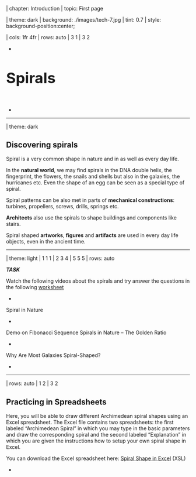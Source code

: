 
| chapter: Introduction
| topic: First page

| theme: dark
| background: ./images/tech-7.jpg
| tint: 0.7
| style: background-position:center;

| cols: 1fr 4fr
| rows: auto
| 3 1
| 3 2

-

<big>

# <big>Spirals</big>

</big>

&nbsp;

<f-next-button title="Start" />

-

---








| theme: dark



<!-- ## Discove&shy;ring Spirals

Spiral is a very common shape in nature and in as well as every day life. In the **natural world**, we may find spirals in the DNA double helix, the fingerprint, the flowers, the snails and shells but also in the galaxies, the hurricanes etc. Even the shape of an egg can be seen as a special type of spiral.

Spiral patterns can be also met in parts of **mechanical constructions**: turbines, propellers, screws, drills, springs etc.

**Architects** also use the spirals to shape buildings and components like stairs.

Finally spiral shaped **artworks**, **figures** and **artifacts** are used in every day life objects, even in the ancient time. -->


<div class="grid masonry" style="--cols: 1fr 1fr 1fr 1fr; grid-template-rows:repeat( 1fr) ; --gap:0;">

  <div style="padding:var(--base3); grid-column:1 / span 2">
    
  ## Dis&shy;cove&shy;ring spirals
  
  Spiral is a very common shape in nature and in as well as every day life. 

  </div>

  <f-image src="./images/nature-1.jpg" />
  <f-image src="./images/nature-2.jpg" />
  <f-image src="./images/nature-3.jpg"  />
  <f-image src="./images/nature-4.jpg" />

  <div style="padding:var(--base3)">

  In the **natural world**, we may find spirals in the DNA double helix, the fingerprint, the flowers, the snails and shells but also in the galaxies, the hurricanes etc. Even the shape of an egg can be seen as a special type of spiral.
  
  </div>

  <f-image src="./images/nature-5.jpg" />
  <f-image src="./images/nature-6.jpg" />
  <f-image src="./images/nature-7.jpg" />
  <f-image src="./images/nature-9.jpg" />

  <div style="padding:var(--base3)">

  Spiral patterns can be also met in parts of **mechanical constructions**: turbines, propellers, screws, drills, springs etc.
  
  </div>

  <f-image src="./images/tech-1.jpg" />
  <f-image src="./images/tech-2.jpg" />
  <f-image src="./images/tech-3.jpg" />
  <f-image src="./images/tech-4.jpg" />
  <f-image src="./images/tech-5.jpg" />
  <f-image src="./images/tech-6.jpg" />
  <f-image src="./images/tech-7.jpg" />
  <f-image src="./images/tech-8.jpg" />

  <div style="padding:var(--base3)">

  **Architects** also use the spirals to shape buildings and components like stairs.
  
  </div>

  <f-image src="./images/architecture-1.jpg" />
  <f-image src="./images/architecture-2.jpg" />
  <f-image src="./images/architecture-9.jpg" />
  <f-image src="./images/architecture-4.jpg" />
  <f-image src="./images/architecture-5.jpg" />
  <f-image src="./images/architecture-6.jpg" />
  <f-image src="./images/architecture-8.jpg" />
  <f-image src="./images/architecture-7.jpg" style="grid-column:1 / span 2" />

  <div style="padding:var(--base3)">

  Spiral shaped **artworks**, **figures** and **artifacts** are used in every day life objects, even in the ancient time.
  
  </div>

  <f-image src="./images/art-3.jpg" />
  <f-image src="./images/art-4.jpg" />
  <f-image src="./images/art-5.jpg" />
  <f-image src="./images/art-6.jpg" />
  <f-image src="./images/art-7.jpg" />
</div>

---






| theme: light
| 1 1 1 
| 2 3 4
| 5 5 5
| rows: auto

***TASK*** <f-activity-icon />

Watch the following videos about the spirals and try answer the questions in the following [worksheet](https://spiralsdesignstem.files.wordpress.com/2018/07/worksheet-1-1.docx)

-

<f-video src="https://www.youtube.com/watch?v=lPOf70xIJyg" />

Spiral in Nature

-

<f-video src="https://www.youtube.com/watch?v=iEnR8zupK0A" />

Demo on Fibonacci Sequence Spirals in Nature – The Golden Ratio

-

<f-video src="https://www.youtube.com/watch?v=aIUu5uMKB70" />

Why Are Most Galaxies Spiral-Shaped?

-

<f-next-button />

---








| rows: auto
| 1 2
| 3 2

<!-- 2. Working with spirals -->
## Practicing in Spreadsheets

Here, you will be able to draw different Archimedean spiral shapes using an Excel spreadsheet. The Excel file contains two spreadsheets: the first labeled “Archimedean Spiral” in which you may type in the basic parameters and draw the corresponding spiral and the second labeled “Explanation” in which you are given the instructions how to setup your own spiral shape in Excel.

You can download the Excel spreadsheet here: [Spiral Shape in Excel](https://spiralsdesignstem.files.wordpress.com/2018/09/spiral-shape-in-excel1.xls) (XSL)


-

<div style="height:80vh; ">

<f-image src="https://spiralsdesignstem.files.wordpress.com/2018/09/excel1.jpg" style="--image-min-height:40vh; --image-height:40vh;" />
<f-image src="https://spiralsdesignstem.files.wordpress.com/2018/09/excel21.jpg" style="--image-min-height:40vh; --image-height:40vh;" />

<!-- ![](https://spiralsdesignstem.files.wordpress.com/2018/09/excel1.jpg?w=434&h=456) 

![](https://spiralsdesignstem.files.wordpress.com/2018/09/excel21.jpg?w=585&h=460) -->

</div>

-

<f-next-button />

---







| rows: auto 
| cols: 3fr 2fr
| 1 1
| 2 3
| 4 4

## 2D, 3D Spirals in Geogebra

-

Geogebra is a free online math tools for graphing, geometry, 3D modelling etc.

<br>

<f-inline>

  <f-link to="https://www.geogebra.org/2d" class="button tertiary">Geogebra 2D version</f-link>

  <f-link to="https://www.geogebra.org/3d" class="button tertiary">Geogebra 3D version</f-link>

</f-inline>

<br>

<f-link to="https://spiralsdesignstem.files.wordpress.com/2018/10/what-is-geogebra.pdf">Short introduction to Geogebra</f-link> (pdf)

In our example Geogebra will be used as a practicing tool for creating 3D spirals.

-

### Geogebra examples

<f-link to="https://www.geogebra.org/m/aKC2MESg">Spiral types in Geogebra</f-link>

#### 3D spiral examples:

Spiral 1: <f-link to="https://www.geogebra.org/m/usfyzvuc">geogebra.org/m/usfyzvuc</f-link>
Spiral 2: <f-link to="https://www.geogebra.org/m/scky7tbf">geogebra.org/m/scky7tbf</f-link>
Spiral 3: <f-link to="https://www.geogebra.org/m/yctfkmjg">geogebra.org/m/yctfkmjg</f-link>
Spiral 4: <f-link to="https://www.geogebra.org/m/jkvcnjpd">geogebra.org/m/jkvcnjpd</f-link>
Screw:    <f-link to="https://www.geogebra.org/m/pdrtw9uv">geogebra.org/m/pdrtw9uv</f-link>

-

<f-next-button />

---







| 4 4
| 1 2
| 3 3


## <f-activity-icon /> Task 1

Open the Geogebra application in https://www.geogebra.org/3d

Start practicing in creating 3D spirals, following the instructions of the <f-link to="https://spiralsdesignstem.files.wordpress.com/2018/10/worksheet-spiral.pdf">Worksheet 1</f-link> (PDF)

-

## <f-activity-icon /> Task 2

Open the Geogebra application in https://www.geogebra.org/3d

Start practicing in creating 3D spirals, following the instructions of the <f-link to="https://spiralsdesignstem.files.wordpress.com/2018/11/archimedean-spiral-worksheet.pdf">Worksheet 2</f-link> (PDF)

-

<f-next-button />

-

---












| theme: dark

<center>
<div style="padding:5vh 10vw">

  # Basics of trigono&shy;metry and polar coordi&shy;nates
  
  <br />

  <f-next-button />
  
</div>
</center>













---






<!-- 3. Background -->

| cols: 3fr 2fr
| 1 3
| 2 3
| 4 4

<caption>Basics of trigonometry and polar coordinates</caption>

## Basics of trigonometry

-

In order to design a spiral you first need to recall the basic knowledge from trigonometry, a know the basic notation of trigonometry which is the branch of mathematics dealing with the **relations of the sides and angles of triangles**.

### The sides of an orthogonal triangle

Assume that there is an orthogonal triangle (a triangle with one angle equal to 90°). The side that is always opposite to the right angle is called <f-math inline red>**"hypotenuse"**</f-math>. This is the longest side in the orthogonal triangle.

If we choose an angle <f-math inline>θ</f-math> other the right angle, the side that lies opposite to it is called <f-math inline blue>"opposite"</f-math>. The third angle, not in the opposite side is called <f-math inline green>"adjacent"</f-math> sides. Let's call the sides <f-math inline green>a</f-math>, <f-math inline blue>b</f-math> and <f-math inline red>c</f-math>.

The length of the three sides <f-math inline green>a</f-math>, <f-math inline blue>b</f-math> and <f-math inline red>c</f-math> of an orthogonal triangle are linked with **“Pythagorean equation”**

<f-math>\color{blue}a^2 \color{black}+ \color{green}b^2 \color{black}= \color{red}c^2</f-math>

This equation states that **the square of the hypotenuse** (the side opposite the right angle) is equal to **the sum of the squares of the other two sides**.

-

<div style="position:sticky; top:0;">
  <f-scene responsive style="max-width:600px;">
    <defs>
    <marker id="arrow" viewBox="0 0 10 10" refX="5" refY="5"
      markerWidth="5" markerHeight="5"
      orient="auto-start-reverse" fill="lightgray" >
        <path d="M 0 0 L 10 5 L 0 10 z" />
    </marker>
    </defs>
    <f-group position="0.4 0">
      <f-arc position="-1.5 -1" start-angle="90" end-angle="130" r="0.4" inner-radius="0.4" stroke-width="2" />
      <f-line points="-1.5 -1, 1 -1"  :stroke="color('green')" />
      <f-line points="1 -1, 1  1"     :stroke="color('blue')" />
      <f-line points="1 1, -1.5 -1"     :stroke="color('red')" />
      <f-box r="0.2" position="0.9 -0.9" strokeWidth="2" />
      <polyline points="-1.05,-0.85 0.85,-0.1" fill="none" stroke="lightgray" stroke-width="0.02" stroke-dasharray="0.04" marker-end="url(#arrow)" />
      <polyline points="0.9,-0.9 -0.2,-0.1" fill="none" stroke="lightgray" stroke-width="0.02" stroke-dasharray="0.04" marker-end="url(#arrow)" />
      <f-text :fill="color('red')" position="-0.6 0.5">Hypotenuse:c</f-text>
      <f-text :fill="color('green')" position="-0.2 -1.3">Adjascent:a</f-text>
      <f-text :fill="color('blue')" position="1.3 0" rotation="90">Opposite:b</f-text>
      <f-text position="-1.5 -0.8" style="font-size:120%">θ</f-text>
    </f-group>
  </f-scene>
</div>

-

<br>

<f-next-button />

---



| cols: 3fr 2fr
| 1 2
| 3 4
| 5 5

<caption>Basics of trigonometry and polar coordinates</caption>

## Trigonometric Ratios

The ratios (fractions) of the sides a, b and c  of an orthogonal right triangle are called trigonometric ratios. Three common trigonometric ratios are the sine (**sin**), cosine (**cos**), and tangent (**tan**). For any angle θ such that of the triangle in Figure 1, these are defined for as follows:

<f-math>sin(θ) = \frac{\color{blue}Opposite}{\color{red}Hypotenuse} = \frac{\color{blue}b}{\color{red}c}</f-math><f-math>cos(θ) = \frac{\color{green}Adjascent}{\color{red}Hypotenuse} = \frac{\color{green}a}{\color{red}c}</f-math><f-math>tan(θ) = \frac{\color{blue}Opposite}{\color{green}Adjascent} = \frac{sin θ}{cos θ} = \frac{\color{blue}b}{\color{green}a}</f-math>

To remember these definitions, note the following:

<f-math>Sine = \frac{\color{blue}Opposite}{\color{red}Hypotenuse}</f-math><f-math>Cosine = \frac{\color{green}Adjascent}{\color{red}Hypotenuse}</f-math><f-math>Tangent = \frac{\color{blue}Opposite}{\color{green}Adjascent}</f-math>

By applying the Pythagorean equation to the trigonometric ratios derives that, for any angle θ in an orthogonal triangle holds

<f-math>sin^2(θ) + cos^2(θ) = 1</f-math>

-

<div style="position:sticky; top:0;">
  <f-scene responsive style="max-width:600px;">
    <defs>
    <marker id="arrow" viewBox="0 0 10 10" refX="5" refY="5"
      markerWidth="5" markerHeight="5"
      orient="auto-start-reverse" fill="lightgray" >
        <path d="M 0 0 L 10 5 L 0 10 z" />
    </marker>
    </defs>
    <f-arc position="-1.5 -1" start-angle="90" end-angle="130" r="0.4" inner-radius="0.4" stroke-width="2" />
    <f-line points="-1.5 -1, 1 -1"  :stroke="color('green')" />
    <f-line points="1 -1, 1  1"     :stroke="color('blue')" />
    <f-line points="1 1, -1.5 -1"     :stroke="color('red')" />
    <f-box r="0.2" position="0.9 -0.9" strokeWidth="2" />
    <polyline points="-1.05,-0.85 0.85,-0.1" fill="none" stroke="lightgray" stroke-width="0.02" stroke-dasharray="0.04" marker-end="url(#arrow)" />
    <polyline points="0.9,-0.9 -0.2,-0.1" fill="none" stroke="lightgray" stroke-width="0.02" stroke-dasharray="0.04" marker-end="url(#arrow)" />
    <f-text :fill="color('red')" position="-0.6 0.5">Hypotenuse:c</f-text>
    <f-text :fill="color('green')" position="-0.2 -1.3">Adjascent:a</f-text>
    <f-text :fill="color('blue')" position="1.3 0" rotation="90">Opposite:b</f-text>
    <f-text position="-1.5 -0.8" style="font-size:120%">θ</f-text>
  </f-scene>
</div>

-

### Example

Let the triangle <f-math inline>ABC</f-math> be with sides 3, 4 and 5.

In the above triangle <f-math inline>ABC</f-math>, the trigonometric ratios of the angle <f-math inline>A</f-math> are calculated:

<f-math>sin(A) = \frac{\color{blue}CB}{\color{red}AB} = \frac{\color{blue}3}{\color{red}5} = 0.6</f-math><f-math>cos(A) = \frac{\color{green}AC}{\color{red}AB} = \frac{\color{green}4}{\color{red}5} = 0.8</f-math><f-math>tan(A) = \frac{\color{blue}CB}{\color{green}AC} = \frac{\color{blue}3}{\color{green}4} = 0.75</f-math>

or by using the values of <f-math inline>sin(A)</f-math> and <f-math inline>cos(A)</f-math> 

<f-math>tan(A) = \frac{sin(A)}{cos(A)} = \frac{0.6}{0.8} = 0.75</f-math>

In this example we can verify that 

<f-math>\color{red}AB\color{black}^2 = \color{green}AC\color{black}^2 + \color{blue}BC\color{black}^2 or</f-math><f-math>\color{red}5\color{black}^2 = \color{green}4\color{black}^2 + \color{blue}3\color{black}^2 or</f-math><f-math>\color{red}25\color{black} = \color{green}16\color{black} + \color{blue}9\color{black}</f-math>

<!-- ![](https://spiralsdesignstem.files.wordpress.com/2018/09/eq5.jpg) -->

Moreover,  

<f-math inline>sin^2(A) + cos^2(A) = 1 </f-math> or<br /><f-math inline>0.6^2 + 0.8^2 = 0.36 + 0.64 = 1</f-math>

<!-- ![](https://spiralsdesignstem.files.wordpress.com/2018/09/eq72.jpg) -->

-

<div style="position:sticky; top:0;">
  <f-scene responsive style="max-width:550px;">
    <f-arc position="-1.5 -1" start-angle="90" end-angle="125" r="0.4" inner-radius="0.4" stroke-width="2" />
    <f-line points="-1.5 -1, 1.5 -1"  :stroke="color('green')" />
    <f-line points="1.5 -1, 1.5  1.25"     :stroke="color('blue')" />
    <f-line points="1.5 1.25, -1.5 -1"     :stroke="color('red')" />
    <f-box r="0.2" position="1.4 -0.9" strokeWidth="2" />
    <f-text :fill="color('red')" position="0 0.4">5</f-text>
    <f-text :fill="color('green')" position="0 -1.3">4</f-text>
    <f-text :fill="color('blue')" position="1.3 0">3</f-text>
    <f-text position="-1.6 -1.2">A</f-text>
    <f-text position="1.6 1.3">B</f-text>
    <f-text position="1.6 -1.2">C</f-text>
  </f-scene>
</div>

<!-- ![](https://spiralsdesignstem.files.wordpress.com/2018/09/triangle1.jpg?w=135&zoom=2) -->

-

<br />

<f-next-button />









---

| 1 1
| 2 3
| 4 5
| 6 6

<caption>Basics of trigonometry and polar coordinates</caption>

## Cartesian and Polar Coordinates 

-

### Cartesian coordinates

Any point in the plane can be defined by its coordinates (**X**, **Y**). (X, Y) is a pair of numbers denoting the distances from two perpendicular lines: the vertical line (-axis) and the horizontal line (-axis). For example, in the next figure the point A is defined as a pair (3,4), where X=3 and Y=4. These are called Cartesian coordinates.

-

<f-image src="https://spiralsdesignstem.files.wordpress.com/2018/09/plane11.jpg" style="--image-size:contain; --image-height:30vh;" />

<!-- ![](https://spiralsdesignstem.files.wordpress.com/2018/09/plane11.jpg) -->

-

### Polar coordinates

However, in many cases such that of drawing a spiral, a different expression is needed. One may notice that instead of using (x, y) as the coordinates of point A, the **distance from the zero point r and the angle θ** may equivalently be used. This means that the position of any point in the plane can be described by the pair (r, θ). These are called **Polar coordinates of the point A**.

> Cartesian and Polar coordinates are equivalent and can be converted from one type to another.

-

<f-image src="./images/polar-coordinates.png" style="--image-size:contain; --image-height:30vh; --image-position:center;" />

<!-- ![](./images/polar-coordinates.png) -->

-

<f-next-button />

---




| cols: 3fr 2fr
| 1 1
| 2 3
| 4 3
| 5 5

<caption>Basics of trigonometry and polar coordinates</caption>

## Calculation of Polar coordinates

-

#### 1. Find the Polar coordinates from Cartesian coordinates

Assume that a point A(3,4) is given. According to the next figure, the grey triangle is orthogonal with opposite and adjacent sides equal to y=4 and x=3, respectively.

The **hypotenuse is the distance r** and can be estimated by applying the Pythagorean equation as

<f-math>\color{red}r^2 \color{black} = \color{blue}x^2 \color{blaxk}+ \color{green}y^2 \color{black}= \color{blue}3^2 \color{black}+ \color{green}4^2 \color{black}= \color{blue}9 \color{black}+ \color{green}16 \color{black}= 25</f-math><f-math>\color{red}r \color{black}= \sqrt{25} = 5</f-math>

<!-- ![](https://spiralsdesignstem.files.wordpress.com/2018/09/eq8.jpg) -->

From the same triangle, **angle θ can be estimated** indirectly in terms of the tan(θ) ratio.

Indeed

<f-math>tan(θ) = \frac{\color{green}y}{\color{blue}x} = \frac{\color{green}4}{\color{blue}3} = 1.33</f-math><f-math>θ = tan^{-1}(1.33) = 53.06\degree</f-math>

<!-- ![](https://spiralsdesignstem.files.wordpress.com/2018/09/eq9.jpg) -->

👉Note the value of θ derives by the **inverse function of tangens** (tan<sup>-1</sup>). Any typical scientific calculator includes this option.

-

<f-scene responsive style="position:sticky; top:25vh; max-width:600px;">
  <defs>
    <marker id="arrow" viewBox="0 0 10 10" refX="5" refY="5"
      markerWidth="5" markerHeight="5"
      orient="auto-start-reverse" fill="lightgray" >
        <path d="M 0 0 L 10 5 L 0 10 z" />
    </marker>
    </defs>
    <polyline points="0,-1.9 0,1.9" fill="none" stroke="lightgray" stroke-width="0.02" stroke-dasharray="0.04" marker-end="url(#arrow)" />
    <polyline points="-1.9,0 1.9,0" fill="none" stroke="lightgray" stroke-width="0.02" stroke-dasharray="0.04" marker-end="url(#arrow)" />
    <f-circle r="1.5" strokeWidth="2" :stroke="color('gray')" />
    <f-polygon :points="[ [0,0], polarxy(90,0.75), polarxy(150, 1.5) ]" :fill="color('yellow')" stroke opacity="0.6" />
    <f-line points="0 0, 0 1.31" :stroke="color('green')" />
    <f-polygon :points="[ [0,0], polarxy(90,0.75), polarxy(150, 1.5) ]" strokeWidth="2" />
    <f-line points="0 0, 0.75 0" :stroke="color('blue')" />
    <f-line :points="[[0,0],polarxy(150, 1.5)]" :stroke="color('red')" />
    <f-arc position="0 0" start-angle="90" end-angle="150" r="0.45" inner-radius="0.45" stroke-width="1" />
    <f-box r="0.1" position="0.7 0.05" strokeWidth="1" />
    <f-text :position="polarxy(140,1.9)">A(x:3,y:4)</f-text>
    <f-text position="-0.1 0.6" :fill="color('green')" rotation="90" scale="0.75">r⋅sin(θ)</f-text>
    <f-text position="0.4 -0.25" :fill="color('blue')" scale="0.75">r⋅cos(θ)</f-text>
    <f-text :position="polarxy(155, 0.75)" :fill="color('red')" scale="0.75">r</f-text>
    <f-text position="0.22 0.05" >θ</f-text>
    <f-text position="1.9 0.1" scale="0.75">x</f-text>
    <f-text position="0.15 1.85" scale="0.75">y</f-text>
    
</f-scene>

<!-- ![](https://spiralsdesignstem.files.wordpress.com/2018/09/plane21.jpg) -->

-

#### 2. From Polar to Cartesian coordinates

Following the previous example, assume now that the point A is known by its polar coordinates (5, 53.06°). Its Cartesian coordinates derive by applying the trigonometric ratios cos() and sin() as follows.

<f-math>cos(θ) = \frac{\color{blue}x}{\color{red}r}</f-math><f-math>{\color{blue}x} = {\color{red}r} \cdot cos(θ) = {\color{red}5} \cdot cos(53.06\degree) = {\color{red}5} \cdot 0.6 = \color{blue}3</f-math><f-math>sin(θ) = \frac{\color{green}y}{\color{red}r}</f-math><f-math>{\color{green}y} = {\color{red}r} \cdot sin(θ) = {\color{red}5} \cdot sin(53.06\degree) = {\color{red}5} \cdot 0.8 = \color{green}4</f-math>

<!-- ![](https://spiralsdesignstem.files.wordpress.com/2018/09/eq10.jpg) -->

-

<f-next-button />

---













| theme: dark

<center>
<div style="padding:5vh 10vw">

  # Mathe&shy;matics of 2D and 3D Archi&shy;medean spirals

  This section will help you understand the mathematics and particular the equations and formulas from which 2D and 3D spirals derive.

  <br />

  <f-next-button />
  
</div>
</center>

---






| cols: 2fr 1fr 2fr
| 1 1 1
| 2 4 5
| 3 4 5
| 6 6 6



<caption>Mathematics of 2D and 3D Archimedean spirals</caption>

## Equations of 2D Archi&shy;medean spirals

-

Assume that a point is described by its polar coordinates (r, θ). Remember that r is the radius, the distance of the point from the center of the axes and θ is the angle formed between the radius and x axis (see next figure).

-

<f-image src="https://spiralsdesignstem.files.wordpress.com/2018/09/spiral2d-2.jpg?w=300&h=261" style="--image-size:contain; --image-height:35vh; " />

<!-- ![](https://spiralsdesignstem.files.wordpress.com/2018/09/spiral2d-2.jpg?w=300&h=261) -->

-

Now, image what happens if the angle θ gradually increases from the zero degrees (θ=0º) to θ=90º and then to θ=180º up to θ=360º. If the radius *r* remains constant, the corresponding point, will move along the blue circle. This is the basic movement to produce a circular shape.

-

<f-slider set="circleProgress" value="0" to="360" title="θ" />

<f-scene grid responsive style="max-width:600px;">
  <f-circle r="1.5" strokeWidth="1" :stroke="color('blue')" />
  <f-group rotation="90">
    <!-- <f-line :points="[[0,0], polarxy(get('circleProgress'),1.5) ]" /> -->
    <f-arc r="1.5" inner-radius="0" :stroke="color('red')" start-angle="0" :end-angle="get('circleProgress', 0)" stroke-width="4" />
    <f-circle r="0.1" :stroke="color('red')" :position="polarxy( get('circleProgress', 0), 1.5)"  />
  </f-group>
  <f-text :position="polarxy( get('circleProgress', 0)+90, 1.75)">r</f-text>
  <f-text position="0 0.1">θ={{Math.round(get('circleProgress', 0))}}°</f-text>
</f-scene>

-

<f-next-button />

---



| gap: 7vh 5vw
| 1 1
| 2 3
| 4 5
| 6 6

<caption>Mathematics of 2D and 3D Archimedean spirals</caption>

## Equations of 2D Archi&shy;medean spirals

-

In the previous movement, if we assume that **r is not constant** but changes gradually as the angle θ ranges from 0º to 360º, then we get a **perfect spiral shape**.

To draw an Archimedian spiral, two basic parameters need to define:

- the starting point on the x axis (lets call it **α**) and
- the distance **d** between two consecutive lines of the spiral.

<f-slider 
    title="α"
    :value="150" 
    set="radius"
    from="0"
    to="200" 
/>
<f-slider 
    title="d"
    :value="0" 
    set="padding"
    from="0"
    to="100" 
/>
<f-slider 
    title="Active point"
    :value="0" 
    set="active"
    from="0"
    to="180"
    :step="1" 
/>

The most usual case of an Archimedian spiral is that when the spiral shape begins from the beginning of the axes x and y. In such a case α=0.

-

<f-artboard responsive grid width="600" height="400">
  <g transform="translate(300 200)">
    <Spiral :cycles="5" :padding="get('padding', 0)" :startX="get('radius', 100)" :activePoint="get('active', 0)" :info="false" />
  </g>
</f-artboard>

-



<!-- ![](https://spiralsdesignstem.files.wordpress.com/2018/09/spiral2d-3.jpg?w=300&h=276) -->

**Any point (x,y) of the plane belongs to a spiral shape if satisfies the following equations**

<f-math>x = r \cdot cos(θ)</f-math><f-math>y = r \cdot sin(θ)</f-math><f-math>r = a + \frac{d}{2π} \cdot θ</f-math><f-math>θ = 0°...360°</f-math>

Note that π is the well known PI number equal to 3.14159.

The following figure, explains the above equations in terms of the polar coordinates explained in the previous section.

<!-- ![](https://spiralsdesignstem.files.wordpress.com/2018/09/spiral2d-1.jpg?w=1024&h=671) -->

Based on the above equations, any flat, 2D Archimedian spiral can be drawn if the angle θ ranges from 0º to 360º, and for every single value in that range, the coordinates  x and y are calculated and the corresponding point (x,y) in plotted in the plane.

-

<!-- <f-image src="https://spiralsdesignstem.files.wordpress.com/2018/09/spiral2d-1.jpg?w=1024&h=671" style="--image-size:contain; --image-min-height:40vh" /> -->

<f-artboard responsive width="600" height="400">
<defs>
<marker id="arrow" viewBox="0 0 10 10" refX="9" refY="5"
    markerWidth="3" markerHeight="3"
    orient="auto-start-reverse" :fill="color('darkgray')" >
    <path d="M 0 0 L 10 5 L 0 10 z" />
  </marker>
  </defs>
  <g transform="translate(300 200)">
    <Spiral :cycles="3" :padding="60" :startX="150" activePoint="6" :info="false" :triangle="true" />
    <f-line :points="[ [0,30], [polarx(90, 150), polary(90, 150)+30] ]" stroke-width="3" marker-end="url(#arrow)" marker-start="url(#arrow)" />
    <f-line :points="[ [polarx(90,150), 0], [polarx(90, 210), 0] ]" stroke-width="3" marker-end="url(#arrow)" marker-start="url(#arrow)" />
    <f-text position="45 -5" scale="1.5">x</f-text>
    <f-text position="90 -60" scale="1.5">y</f-text>
    <f-text position="30 -70" scale="1.5">r</f-text>
    <f-text position="80 50" scale="1.5">α</f-text>
    <f-text position="180 20" scale="1.5">d</f-text>
  </g>
</f-artboard>

-

<f-next-button />

---






## Equations of 3D spirals

The equations of a 3D spiral or helix are similar to those presented above.

In three dimensions we assume that a third axis z denoting the height is added to the plane. For that new axis and the two horizontal x, y , the equations are as follows:


<f-math>x = R \cdot cos(t)</f-math><f-math>y = R \cdot sin(t)</f-math><f-math>r = c \cdot t</f-math><f-math>t = 0...2\pi = 0...360\degree</f-math>

<!-- ![](https://spiralsdesignstem.files.wordpress.com/2018/10/eq121.jpg?w=300&h=148) -->

In the above equations, <var>R</var> represents the radius of the cycle in the plane X-Y and <var>t</var> varies between 0 and 2π in the right-hand direction full cycle. The factor <var>c</var> is constant so the value **2πc** to denote the vertical separation of the helix’s loop.

Next figure presents the shape of a helix  drawn in the three dimensions.

-

![](https://spiralsdesignstem.files.wordpress.com/2018/10/spiral3d.jpg?w=287&h=300)

---





| 1 1
| 2 3
| 4 3

## 3D Design

In this section you can use a 3D Design software to produce objects relevant to spirals or search the internet to find 3D Models online.

-

#### Find objects online

You can find and download 3D Models by visiting the webpages below:

* <f-link to="https://www.thingiverse.com/">www.thingiverse.com</f-link>
* <f-link to="https://www.youmagine.com/">www.youmagine.com</f-link>

**Find a 3D Model you like by visiting the above websites.**

1. Download the files of the 3D Model you selected.
2. Extract the .zip file of the 3D Model after you download it.
3. What are the files extensions?
4. Are these extensions known to you?
5. What the .stl file stands for?

-

#### Design your own objects

Use the online **Tinkercad software**, available at: <f-link to="http://www.tinkercad.com">www.tinkercad.com</f-link> and try to complete the tasks of the following **worksheets.**

<f-link to="https://spiralsdesignstem.files.wordpress.com/2018/09/worksheet-1.pdf">Worksheet 1</f-link> – Create a simple 3D Spiral Shape – Clockspring

<f-link to="https://spiralsdesignstem.files.wordpress.com/2018/09/worksheet-2.pdf">Worksheet 2</f-slide> – Implement a 2D Spiral shape and transform it into a 3D Spiral Shape

<f-link to="https://spiralsdesignstem.files.wordpress.com/2018/09/worksheet-3.pdf">Worksheet 3</f-link> – Create a simple Screw with Spiral Shapes

<f-link to="https://spiralsdesignstem.files.wordpress.com/2018/09/worksheet-4.pdf">Worksheet 4</f-link> – Create a Helical Compression Spring


-

<f-next-button />


---








## Design your own objects

***TASK*** 

Use the online **Tinkercad software**, available at: <f-link to="http://www.tinkercad.com">www.tinkercad.com</f-link> and try to complete the tasks of the following **worksheets.**

[Worksheet 1 – Create a simple 3D Spiral Shape – Clockspring](https://spiralsdesignstem.files.wordpress.com/2018/09/worksheet-1.pdf "Worksheet 1")

[Worksheet 2 – Implement a 2D Spiral shape and transform it into a 3D Spiral Shape](https://spiralsdesignstem.files.wordpress.com/2018/09/worksheet-2.pdf "Worksheet 2")

[Worksheet 3 – Create a simple Screw with Spiral Shapes](https://spiralsdesignstem.files.wordpress.com/2018/09/worksheet-3.pdf "Worksheet 3")

[WorkSheet 4 –  Create a Helical Compression Spring](https://spiralsdesignstem.files.wordpress.com/2018/09/worksheet-4.pdf "Worksheet 4")

---

# 3D Printing

3D printing is the process of making three dimensional solid objects that derive from a digital file. The creation of a 3D printed object is achieved by laying down successive layers of material until the object is created. Each of these layers can be seen as a thinly sliced horizontal cross-section of the object. Objects can be of almost of any shape or geometry and typically are produced using digital model data from a 3D Model or another electronic data source.

## 3D Printing Techniques

**Fused Deposition Modeling (FDM)**. A common 3D printing technique that creates objects by melting filament and extruding it through a small nozzle that moves in three dimensions.

**Selective Laser Sintering (SLS)**. A 3D printing technology that uses high intensity light to sinter a powdered material.

**Stereolithography (SLA)**. A 3D printing technology which makes objects by using a high intensity light or a laser to harden a plastic resin

## 3D Printing Materials
When it comes to 3D Printing there are many materials one can choose from. Some of the most popular in use are presented below.

### PLA

Poly (lactic acid) or polylactic acid or polylactide (PLA) is a biodegradable (more nature friendly) and bioactive thermoplastic aliphatic polyester derived from renewable resources, such as corn starch cassava roots, chips or starch, or sugarcane.

![](https://spiralsdesignstem.files.wordpress.com/2018/09/3d-printer-filament-pla.jpg?w=456&h=428)

### ABS

ABS is derived from acrylonitrile, butadiene, and styrene. Acrylonitrile is a synthetic monomer produced from propylene and ammonia; butadiene is a petroleum hydrocarbon obtained from the C4 fraction of steam cracking; styrene monomer is made by dehydrogenationof ethyl benzene — a hydrocarbon obtained in the reaction of ethylene and benzene.

![](https://spiralsdesignstem.files.wordpress.com/2018/09/abs1.jpg?w=596&h=260)

Other types of materials that can be used are: NYLON (Polyamide), Flexible, Polycarbonate, Wood PLA, Metal PLA etc.

## Interesting Websites

* https://ultimaker.com/en/blog/17956-ultimaker-schooling-maintenance
* https://all3dp.com/1/3d-printing-materials-guide-3d-printer-material/
* https://www.simplify3d.com/support/materials-guide/properties-table/


## 3D Printer Parts

Before starting the 3D printing process you need to be informed of the 3D Printer’s parts. Every 3D Printer haw a user’s manual where all the printer’s parts are displayed and explained. For example, for the Ultimaker 2+ 3D Printer you can see the manual on the following link:

https://ultimaker.com/download/19573/UserManual_UM2+_EN.pdf

According to the manual listed above an Ultimaker 2+ 3D Printer has the parts shown in the following images:

![](https://spiralsdesignstem.files.wordpress.com/2018/09/ultimaker-parts1.jpg)

![](https://spiralsdesignstem.files.wordpress.com/2018/09/ultimaker-parts2.jpg)

## 3D Printing Implementation

When you have a 3D model ready for printing first you need to prepare a file suitable for your 3D Printer. If you have prepared an .STL or .OBJ file you need a slicing program to create the G-code that is actually a set of intructions for your 3D Printer. One popular slicing software for Ultimaker 3D Printers is the Cura Software.

See additional information about the Cura Software on the following link:

https://ultimaker.com/en/resources/21932-mastering-cura

Download the Cura Software from the following link:

https://ultimaker.com/en/products/ultimaker-cura-software


<f-notes title="Sources">

https://en.wikipedia.org/wiki/3D_printing,_https://www.sd3d.com/materials/

https://wiki.commonslab.gr/w/3D_printing

</f-notes>

---

## 3D Printing Gallery

<div class="grid" style="--cols: 1fr 1fr 1fr 1fr 1fr 1fr">

[![Ultimaker1](https://spiralsdesignstem.files.wordpress.com/2018/09/ultimaker1.jpg?w=162&h=162&crop=1 "Ultimaker1")](https://spiralsdesignstem.wordpress.com/ultimaker1/) 

[![Ultimakersample1](https://spiralsdesignstem.files.wordpress.com/2018/09/ultimakersample1.jpg?w=162&h=162&crop=1 "Ultimakersample1")](https://spiralsdesignstem.wordpress.com/ultimakersample1/) 

[![Cura1](https://spiralsdesignstem.files.wordpress.com/2018/09/cura1.jpg?w=162&h=162&crop=1 "Cura1")](https://spiralsdesignstem.wordpress.com/cura1/) 

[![Cura2](https://spiralsdesignstem.files.wordpress.com/2018/09/cura2.jpg?w=121&h=121&crop=1 "Cura2")](https://spiralsdesignstem.wordpress.com/cura2/) 

[![Tinkercadsample1](https://spiralsdesignstem.files.wordpress.com/2018/09/tinkercadsample1.jpg?w=121&h=121&crop=1 "Tinkercadsample1")](https://spiralsdesignstem.wordpress.com/tinkercadsample1/) 

[![Ultimakersample3](https://spiralsdesignstem.files.wordpress.com/2018/09/ultimakersample3.jpg?w=121&h=121&crop=1 "Ultimakersample3")](https://spiralsdesignstem.wordpress.com/ultimakersample3/) 

[![Ultimakersample2](https://spiralsdesignstem.files.wordpress.com/2018/09/ultimakersample2.jpg?w=121&h=121&crop=1 "Ultimakersample2")](https://spiralsdesignstem.wordpress.com/ultimakersample2/) 

[![Ultimakersample4](https://spiralsdesignstem.files.wordpress.com/2018/09/ultimakersample4.jpg?w=121&h=121&crop=1 "Ultimakersample4")](https://spiralsdesignstem.wordpress.com/ultimakersample4/) 

[![Ultimakersample5](https://spiralsdesignstem.files.wordpress.com/2018/09/ultimakersample5.jpg?w=121&h=121&crop=1 "Ultimakersample5")](https://spiralsdesignstem.wordpress.com/ultimakersample5/) 

[![Ultimakersample6](https://spiralsdesignstem.files.wordpress.com/2018/09/ultimakersample6.jpg?w=121&h=121&crop=1 "Ultimakersample6")](https://spiralsdesignstem.wordpress.com/ultimakersample6/) 

[![Ultimakersample7](https://spiralsdesignstem.files.wordpress.com/2018/09/ultimakersample7.jpg?w=121&h=121&crop=1 "Ultimakersample7")](https://spiralsdesignstem.wordpress.com/ultimakersample7/) 

[![Ultimakersample8](https://spiralsdesignstem.files.wordpress.com/2018/09/ultimakersample8.jpg?w=121&h=121&crop=1 "Ultimakersample8")](https://spiralsdesignstem.wordpress.com/ultimakersample8/) 

[![Ultimakersample9](https://spiralsdesignstem.files.wordpress.com/2018/09/ultimakersample9.jpg?w=121&h=121&crop=1 "Ultimakersample9")](https://spiralsdesignstem.wordpress.com/ultimakersample9/) 

[![Ultimakersample10](https://spiralsdesignstem.files.wordpress.com/2018/09/ultimakersample10.jpg?w=121&h=121&crop=1 "Ultimakersample10")](https://spiralsdesignstem.wordpress.com/ultimakersample10/) 

[![Ultimakersample11](https://spiralsdesignstem.files.wordpress.com/2018/09/ultimakersample11.jpg?w=121&h=121&crop=1 "Ultimakersample11")](https://spiralsdesignstem.wordpress.com/ultimakersample11/) 

[![Ultimakersample12](https://spiralsdesignstem.files.wordpress.com/2018/09/ultimakersample12.jpg?w=121&h=121&crop=1 "Ultimakersample12")](https://spiralsdesignstem.wordpress.com/ultimakersample12/) 

[![Ultimakersample13](https://spiralsdesignstem.files.wordpress.com/2018/09/ultimakersample13.jpg?w=121&h=121&crop=1 "Ultimakersample13")](https://spiralsdesignstem.wordpress.com/ultimakersample13/) 

[![Ultimakersample14](https://spiralsdesignstem.files.wordpress.com/2018/09/ultimakersample14.jpg?w=121&h=121&crop=1 "Ultimakersample14")](https://spiralsdesignstem.wordpress.com/ultimakersample14/) 

[![Ultimakersample15](https://spiralsdesignstem.files.wordpress.com/2018/09/ultimakersample15.jpg?w=121&h=121&crop=1 "Ultimakersample15")](https://spiralsdesignstem.wordpress.com/ultimakersample15/) 

[![Ultimakersample16](https://spiralsdesignstem.files.wordpress.com/2018/09/ultimakersample16.jpg?w=121&h=121&crop=1 "Ultimakersample16")](https://spiralsdesignstem.wordpress.com/ultimakersample16/) 

[![Ultimakersample17](https://spiralsdesignstem.files.wordpress.com/2018/09/ultimakersample17.jpg?w=121&h=121&crop=1 "Ultimakersample17")](https://spiralsdesignstem.wordpress.com/ultimakersample17/) 

[![Ultimakersample18](https://spiralsdesignstem.files.wordpress.com/2018/09/ultimakersample18.jpg?w=121&h=121&crop=1 "Ultimakersample18")](https://spiralsdesignstem.wordpress.com/ultimakersample18/) 

[![Ultimakersample_node1](https://spiralsdesignstem.files.wordpress.com/2018/09/ultimakersample_node1.jpg?w=121&h=121&crop=1 "Ultimakersample_node1")](https://spiralsdesignstem.wordpress.com/ultimakersample_node1/) 

</div>

---

| 1 1 
| 2 3
| 4 5
| rows: auto

# 3D printing videos

The objects that were 3D Printed were retrieved from
https://www.youmagine.com/ and https://www.thingiverse.com

-

<f-video src="https://www.youtube.com/watch?v=pS2WOM_TBjs" />

3D Printing of a **Spiral Cube**

-

<f-video src="https://www.youtube.com/watch?v=FHV3Sn-KqlQ" />

3D Printing of a **Tornado**

-

<f-video src="https://www.youtube.com/watch?v=HB7imT8L5x0" />

3D Printing of a **DNA chain**

-

<f-video src="https://www.youtube.com/watch?v=86W2zbpf4Io" />

3D Printing of a **DNA chain** II

---
| 1 2 
| 3 3 
| 4 5 

<!-- 5. The dice cylinder -->

# The Dice Cylinder Design Problem

## **Dice Games**

Dice games are board games played by dice. They are very popular especially among children. The backgammon, chuck-a-luck (bird cage), ludo etc are examples of dice games. A list of several dice games can be found at [http://www.dice-play.com/GamesAZ.htm](http://www.dice-play.com/GamesAZ.htm)

Dice games are based on rules according to which a player throws the dice and depending on the result, an action is performed. In these games the random outcome of the dice is very important.  The dice must have enough space to roll several times so to end up randomly to their final position. Moreover, the throw should be such that the outcome is not determined by their initial status.

-

<img src="./images/dicegame.jpg" style= "width: 100%;" >

-

## **The design problem**

Assume that you want to design an object that could help rolling the dice efficiently in a restricted space. Let such an object be a dice-cylinder, i.e. a cylinder that when the player lets the dice from the top, it will let them go down rolling and let them exit at the bottom level.

Such a dice-cylinder should :

1. Be easy to use
2. Allow one more dice roll down simultaneously
3. Assure the random outcome of the dice
4. Save space
5. Be fair. The player may not able to manipulate the throwing in any manner.

The problem of the dice-cylinder  is to think, design and implement a rolling path for the dice within the cylinder so to let them move and roll sufficient distance, greater than the height of the cylinder, so to ensure the random dice outcome. Moreover, the movement of the dice should be smooth, without obstacles and such to ensure that they will not stick in an intermediate position and come down directly.

-

## Directions for the design

Look carefully the following pictures, what are the common design parts on these?

<img src="https://upload.wikimedia.org/wikipedia/en/thumb/1/14/SpiralStairs%2CArielRiosBldg.jpg/1024px-SpiralStairs%2CArielRiosBldg.jpg" style= "width: 100%;" >
<img src="https://upload.wikimedia.org/wikipedia/commons/d/d4/Industrial_spiral_staircase.png" style= "width: 70%;" >

Look at the metallic stair in the previous picture. You may notice the round tube-shaped central column and the stairs linked to it. The most important part of this stair is the helix shape.
<!--
Below there are some pictures of such objects. In the rolling path of the dice, some of them use obstacles to ensure the random rolling and few of them use a helix stair.
-->

-

<img src="./images/diecetower.jpg" style= "width: 70%" >

Similar dice throwing objects has been previously designed and sold. For example in the e-shop [https://www.etsy.com/search?q=dice%20tower](https://www.etsy.com/search?q=dice%20tower) you may find different implementations of the basic vertical dice throwing idea. They are made of different materials (plastic, wood, paper etc.), shapes (tower, folding boxes, spiral cylinders etc.)

<f-notes title="Credits">

Image sources:
https://www.etsy.com/listing/687789732/dice-tower-assembly-required?ref=reviews
https://en.wikipedia.org/wiki/File:SpiralStairs,ArielRiosBldg.jpg
https://en.wikipedia.org/wiki/File:Industrial_spiral_staircase.png
http://www.pexels.com

</f-notes>

<!---
<div class="grid" style="--cols: 1fr 1fr 1fr 1fr">
[![](https://spiralsdesignstem.files.wordpress.com/2019/05/eikona6.png?w=80&h=150)](https://spiralsdesignstem.wordpress.com/eikona6/)

[![](https://spiralsdesignstem.files.wordpress.com/2019/05/eikona7.png?w=150&h=137)](https://spiralsdesignstem.wordpress.com/eikona7/)

[![](https://spiralsdesignstem.files.wordpress.com/2019/05/eikona8.png?w=96&h=150)](https://spiralsdesignstem.wordpress.com/eikona8/)
-->
</div>

A dice-cylinder should look like the following picture.

![eikona9](https://spiralsdesignstem.files.wordpress.com/2019/05/eikona9.png?w=107&h=164)

To solve such a problem, consider the spiral theory. The path that follows the dice down to the exit of the cylinder may be a helix tube or a round staircase. Focusing to the case of the spiral stairs, several questions may arise:

* Why such a helix staircase might be an efficient structure in terms of space capacity and length of the rolling path?
* Given of some parameters such the height, the number of spirals, and the diameter of the cylinder base, how the helix staircase can be designed ? How long should be the helix path? How many stairs can be used in the specific cylinder height?

---

# The Dice Cylinder Basic Maths & Calculations

## The helix within a cylinder

But how one can easily design a helix ? Consider the following example.

Get a rectangular piece of paper and draw its diagonal with a pencil. Try to bend the paper so to gradually form a cylinder, a tube. Then, you may notice that the round shape automatically transforms the diagonal line to a helix ! This helix line will be the basic direction for the stairs to be linked. Further note that this is a simple, one spiral helix.

The following figure illustrates this structure.

![eikona10](https://spiralsdesignstem.files.wordpress.com/2019/05/eikona10.png?w=590&h=220)

Further note that in the previous figure the helix is simple, with only one spiral. What will be the design if one wants to make a two-spiral helix? This is simple. Start by dividing the rectangular piece of paper into two equal horizontal parts (see next figure). Then draw the diagonals in both parts. If you bend this structure, the red lines will form a two-spiral helix.

![eikona11](https://spiralsdesignstem.files.wordpress.com/2019/05/eikona11.png?w=322&h=155)

Helix with more than two spirals can be also formed by dividing the basic rectangular into appropriate number of equal parts.

Assuming that the helix column has been constructed, the stairs may be designed as equal triangles. The number of the steps required is depended on the height of the stair and the distance between two consecutive steps while their size is linked to the size of the circular base of the stair.

For example, if 12 steps are needed, the following figure presents the 12 equal triangles.

![eikona12](https://spiralsdesignstem.files.wordpress.com/2019/05/eikona12.png?w=330&h=345)

To form the final stair structure, the triangle steps are linked with the helix in equal distances, as next figure presents.

![eikona13](https://spiralsdesignstem.files.wordpress.com/2019/05/eikona13.png?w=183&h=197)

## Mathematics of the helix

A 3D Archimedean spiral follows certain rules described by mathematical trigonometric equations, similar to those of a 2D spiral. File [The\_Dice\_Cylinder\_Long\_Learning\_Path.docx](https://drive.google.com/drive/u/0/folders/1fTixXq1ow-ggx7BNahmdHWRxrCgkzPk7) contains the necessary supporting mathematical background for these.

In three dimensions we assume that a third axis z denoting the height is added to the plane. For that new axis and the two horizontal x, y , the equations are as follows:

![eikona14](https://spiralsdesignstem.files.wordpress.com/2019/05/eikona14.png?w=300&h=148)

In the above equations,

* R represents the radius of the cycle in the plane X-Y  and
* t varies between 0 and 2π in the right-hand direction full cycle.
* factor c is constant so the value 2πc to denote the vertical separation of the helix’s loop.

Next figure presents  the shape of a helix  drawn in the three dimensions.

![eikona15](https://spiralsdesignstem.files.wordpress.com/2019/05/eikona15.png?w=287&h=300)

## Basic calculations for the dice cylinder

As mentioned in previous texts, the proposed dice cylinder will include an internal helix staircase which will be the path for the dice. This document presents the basic calculations for that construction.

![eikona16](https://spiralsdesignstem.files.wordpress.com/2019/05/eikona16.png?w=287&h=382)

By inspecting the basic structure, we notice that the basic part of the helix staircase is the inner cylinder column in which the triagonal-shaped stairs are adopted. The following figure presents these parts and shows the parameters used for the calculations.

![eikona17](https://spiralsdesignstem.files.wordpress.com/2019/05/eikona17.png?w=542&h=408)

These are

**h** = the height of the stair

**R** = the radius of the basic cycle

**r** = the radius of the inner column

**d** = the distance (height) between two consecutive stairs

**θ** = the angle of the trigonal stair

**N** \= the number of stairs

Assume that the parameter **h, R, r** and **d** are predetermined and known, the rest  of them derive as follows :

The number of stairs **N** are dependent on the height **h** and the distance **d** between the stairs and related with the formula  **h = d (N+1)** By solving the equation, **N** derives as **N=1 – h/d**.

The base cycle is divided into N equal triangles, so their angle can be computed as  **θ = 3600 / Ν**

The inner column, seen as a cylinder with base radius **r** and when expanded, it forms a rectangle with height **h** and width the length of the inner cycle which is **2πr** (π=3,14).

The **N** stairs are placed in equal positions by using a grid. Next figure presents such a grid for **N=12** stairs.

![](https://spiralsdesignstem.files.wordpress.com/2019/05/eikona18.png?w=550&h=430)

The level of each stair is presented by the red line and the green diagonal line represents the helix path of the stair. The length **S** of this path is computed as the hypotenuse of the rectangular triangle with sides **h** and **2πr**. From the Pythagoras theorem derives that **S2 =(2πr)2+h2** so **S = square root ((2πr)2+h2).**

---

# Build the Dice Cylinder

## Instructions for the paper model

To construct the paper model of the dice staircase we need :

* 2 A4 sheets of thick paper where we print the template
* Pair of scissors
* Liquid paper glue
* Plastic A4 sheet e.g. overhead transparency film sheet

Follow the steps.

1. Open and print the pages of the template sheet.
2. Cut the 12 triangle stairs and the base.

  <f-inline>

  [![](https://spiralsdesignstem.files.wordpress.com/2019/05/eikona19.png?w=243&h=276 "eikona19")](https://spiralsdesignstem.wordpress.com/eikona19/) 

  [![](https://spiralsdesignstem.files.wordpress.com/2019/05/eikona20.png?w=249&h=276 "eikona20")](https://spiralsdesignstem.wordpress.com/eikona20/) 

  </f-inline>

3. Cut the column, incise the vertical stripes so to bend the paper along the horizontal dimension. Connect the two edges with glue.

  <f-inline>

  [![](https://spiralsdesignstem.files.wordpress.com/2019/05/eikona21.png?w=162&h=162&crop=1 "eikona21")](https://spiralsdesignstem.wordpress.com/eikona21/) 

  [![](https://spiralsdesignstem.files.wordpress.com/2019/05/eikona22.png?w=162&h=162&crop=1 "eikona22")](https://spiralsdesignstem.wordpress.com/eikona22/) 

  [![](https://spiralsdesignstem.files.wordpress.com/2019/05/eikona23.png?w=162&h=162&crop=1 "eikona23")](https://spiralsdesignstem.wordpress.com/eikona23/) 

  </f-inline>

4. Stick the column to the base using glue

  <f-inline>

  [![](https://spiralsdesignstem.files.wordpress.com/2019/05/eikona24.png?w=252&h=180 "eikona24")](https://spiralsdesignstem.wordpress.com/eikona24/) 

  [![](https://spiralsdesignstem.files.wordpress.com/2019/05/eikona25.png?w=240&h=180 "eikona25")](https://spiralsdesignstem.wordpress.com/eikona25/) 

  </f-inline>

5. Stick the stairs in the column. Use the direction of the black helix line.

  For every stair, bend the narrow white part of the triangle up to the dotted line so to form a right angle with the rest grey part.  Glue the stairs in the column, at the level of the black horizontal line.

  <f-inline>

  [![eikona26](https://spiralsdesignstem.files.wordpress.com/2019/05/eikona26.png?w=162&h=162&crop=1 "eikona26")](https://spiralsdesignstem.wordpress.com/eikona26/) 

  [![eikona27](https://spiralsdesignstem.files.wordpress.com/2019/05/eikona27.png?w=162&h=162&crop=1 "eikona27")](https://spiralsdesignstem.wordpress.com/eikona27/) 

  [![eikona28](https://spiralsdesignstem.files.wordpress.com/2019/05/eikona28.png?w=162&h=162&crop=1 "eikona28")](https://spiralsdesignstem.wordpress.com/eikona28/) 

  </f-inline>

  Do the same for all the 12 stairs.

  <f-inline>

  [![eikona29](https://spiralsdesignstem.files.wordpress.com/2019/05/eikona29.png?w=155&h=205 "eikona29")](https://spiralsdesignstem.wordpress.com/eikona29/) 

  [![eikona30](https://spiralsdesignstem.files.wordpress.com/2019/05/eikona30.png?w=168&h=205 "eikona30")](https://spiralsdesignstem.wordpress.com/eikona30/) 

  [![eikona31](https://spiralsdesignstem.files.wordpress.com/2019/05/eikona31.png?w=165&h=205 "eikona31")](https://spiralsdesignstem.wordpress.com/eikona31/) 

  </f-inline>

6. Make the external cylinder from a plastic sheet

  Use an A4 plastic film.

  ![eikona32](https://spiralsdesignstem.files.wordpress.com/2019/05/eikona32.png?w=265&h=199)

  Cut a piece of 12 cm width. Cut a rectangular piece at the bottom to let the dice exit.

  ![eikona33](https://spiralsdesignstem.files.wordpress.com/2019/05/eikona33.png?w=529&h=228)

  Bend the plastic sheet so to form a cylinder and stick the two edges using the glue.

  <f-inline>

  [![eikona34](https://spiralsdesignstem.files.wordpress.com/2019/05/eikona34.png?w=302&h=169 "eikona34")](https://spiralsdesignstem.wordpress.com/eikona34/) 

  [![eikona35](https://spiralsdesignstem.files.wordpress.com/2019/05/eikona35.png?w=190&h=169 "eikona35")](https://spiralsdesignstem.wordpress.com/eikona35/) 

  </f-inline>

  Put the paper staircase model with in the plastic cylinder.

  ![eikona36](https://spiralsdesignstem.files.wordpress.com/2019/05/eikona36.png?w=298&h=397)

## Dice cylinder paper sheet template

To construct the paper model of the dice staircase you can use the following Paper Sheet Template:

[Paper Sheet Template](https://spiralsdesignstem.files.wordpress.com/2019/05/the_dice_cylinder_paper_sheet_template.pdf)

## Dice box and dice cylinder in 3D

To construct a Dice Box or a Dice Cylinder in 3D you can use the following worksheet:

[Dice Box and Dice Cylinder in 3D](https://spiralsdesignstem.files.wordpress.com/2019/05/the_dice_box_in_3d_worksheet.pdf)

